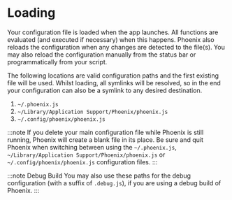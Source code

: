 # Loading

Your configuration file is loaded when the app launches. All functions are evaluated (and executed if necessary) when this happens. Phoenix also reloads the configuration when any changes are detected to the file(s). You may also reload the configuration manually from the status bar or programmatically from your script.

The following locations are valid configuration paths and the first existing file will be used. Whilst loading, all symlinks will be resolved, so in the end your configuration can also be a symlink to any desired destination.

1. `~/.phoenix.js`
2. `~/Library/Application Support/Phoenix/phoenix.js`
3. `~/.config/phoenix/phoenix.js`

:::note
If you delete your main configuration file while Phoenix is still running, Phoenix will create a blank file in its place. Be sure and quit Phoenix when switching between using the `~/.phoenix.js`, `~/Library/Application Support/Phoenix/phoenix.js` or `~/.config/phoenix/phoenix.js` configuration files.
:::

:::note Debug Build
You may also use these paths for the debug configuration (with a suffix of `.debug.js`), if you are using a debug build of Phoenix.
:::
